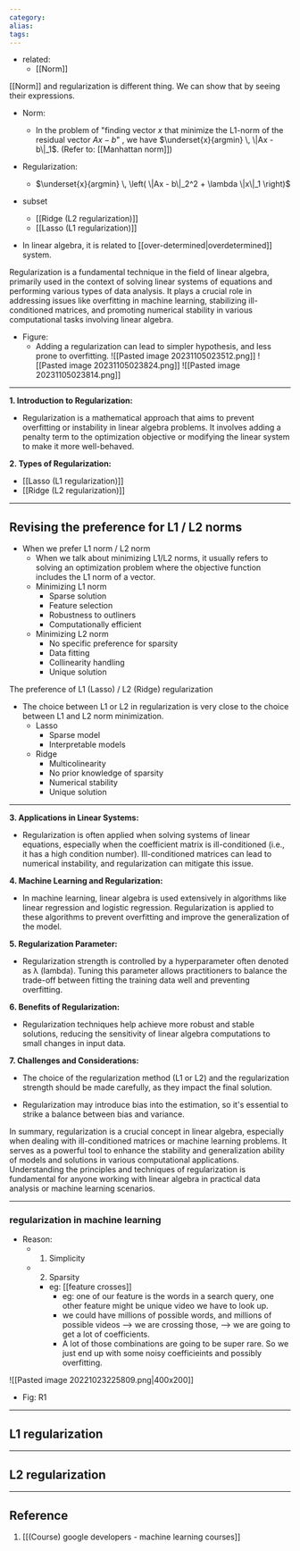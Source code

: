```yaml
---
category:
alias:
tags:
---
```


- related:
	- [[Norm]]

[[Norm]] and regularization is different thing. We can show that by seeing their expressions.
- Norm:
	- In the problem of "finding vector $x$ that minimize the L1-norm of the residual vector $Ax - b$" , we have $\underset{x}{argmin} \, \|Ax - b\|_1$. (Refer to: [[Manhattan norm]])
- Regularization: 
	- $\underset{x}{argmin} \, \left( \|Ax - b\|_2^2 + \lambda \|x\|_1 \right)$

- subset
	- [[Ridge (L2 regularization)]]
	- [[Lasso (L1 regularization)]]

- In linear algebra, it is related to [[over-determined|overdetermined]] system.

Regularization is a fundamental technique in the field of linear algebra, primarily used in the context of solving linear systems of equations and performing various types of data analysis. It plays a crucial role in addressing issues like overfitting in machine learning, stabilizing ill-conditioned matrices, and promoting numerical stability in various computational tasks involving linear algebra.


- Figure: 
	- Adding a regularization can lead to simpler hypothesis, and less prone to overfitting. 
![[Pasted image 20231105023512.png]]
![[Pasted image 20231105023824.png]]
![[Pasted image 20231105023814.png]]

---

**1. Introduction to Regularization:**

   - Regularization is a mathematical approach that aims to prevent overfitting or instability in linear algebra problems. It involves adding a penalty term to the optimization objective or modifying the linear system to make it more well-behaved.

**2. Types of Regularization:**

- [[Lasso (L1 regularization)]]
- [[Ridge (L2 regularization)]]

---
## Revising the preference for L1 / L2 norms

- When we prefer L1 norm / L2 norm
	- When we talk about minimizing L1/L2 norms, it usually refers to solving an optimization problem where the objective function includes the L1 norm of a vector. 
	- Minimizing L1 norm
		- Sparse solution
		- Feature selection
		- Robustness to outliners
		- Computationally efficient
	- Minimizing L2 norm
		- No specific preference for sparsity
		- Data fitting
		- Collinearity handling
		- Unique solution

The preference of L1 (Lasso) / L2 (Ridge) regularization 
- The choice between L1 or L2 in regularization is very close to the choice between L1 and L2 norm minimization. 
	- Lasso
		- Sparse model
		- Interpretable models
	- Ridge
		- Multicolinearity
		- No prior knowledge of sparsity
		- Numerical stability
		- Unique solution 

---

**3. Applications in Linear Systems:**

   - Regularization is often applied when solving systems of linear equations, especially when the coefficient matrix is ill-conditioned (i.e., it has a high condition number). Ill-conditioned matrices can lead to numerical instability, and regularization can mitigate this issue.

**4. Machine Learning and Regularization:**

   - In machine learning, linear algebra is used extensively in algorithms like linear regression and logistic regression. Regularization is applied to these algorithms to prevent overfitting and improve the generalization of the model.

**5. Regularization Parameter:**

   - Regularization strength is controlled by a hyperparameter often denoted as λ (lambda). Tuning this parameter allows practitioners to balance the trade-off between fitting the training data well and preventing overfitting.

**6. Benefits of Regularization:**

   - Regularization techniques help achieve more robust and stable solutions, reducing the sensitivity of linear algebra computations to small changes in input data.

**7. Challenges and Considerations:**

   - The choice of the regularization method (L1 or L2) and the regularization strength should be made carefully, as they impact the final solution.

   - Regularization may introduce bias into the estimation, so it's essential to strike a balance between bias and variance.

In summary, regularization is a crucial concept in linear algebra, especially when dealing with ill-conditioned matrices or machine learning problems. It serves as a powerful tool to enhance the stability and generalization ability of models and solutions in various computational applications. Understanding the principles and techniques of regularization is fundamental for anyone working with linear algebra in practical data analysis or machine learning scenarios.


---
### regularization in machine learning

- Reason:
	- 1. Simplicity
	- 2. Sparsity
		- eg: [[feature crosses]]
			- eg: one of our feature is the words in a search query, one other feature might be unique video we have to look up.
			- we could have millions of possible words, and millions of possible videos -->  we are crossing those, -->  we are going to get a lot of coefficients.
			- A lot of those combinations are going to be super rare. So we just end up with some noisy coefficieints and possibly overfitting. 

![[Pasted image 20221023225809.png|400x200]]
- Fig: R1

---
## L1 regularization 


---
## L2 regularization

---
## Reference

1. [[(Course) google developers - machine learning courses]]